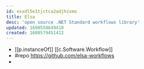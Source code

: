 ```yaml
---
id: exxdl5e1tjctca2adjhzxmo
title: Elsa
desc: 'open source .NET Standard workflows library'
updated: 1690558649410
created: 1680579451412
---
```


- [[p.instanceOf]] [[c.Software.Workflow]]
- #repo https://github.com/elsa-workflows
- 